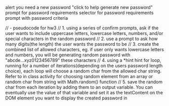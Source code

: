 alert you need a new password "click to help generate new password"
prompt for password requirements
selector for password requirements
prompt with password criteria


// - pseudocode for hw3
// 1. using a series of confirm prompts, ask if the user wants to include uppercase letters, lowercase letters, numbers, and/or special characters in the random password
// 2. use a prompt to ask how many digits(the length) the user wants the password to be
// 3. create the combined list of allowed characters, eg. if user only wants lowercase letters and numbers, you will be generating random password with "abcde...xyz0123456789" these characters
// 4. using a *hint hint for loop, running for a number of iterations(depending on the users password length choice), each loop will choose a random char from the allowed char string. Refer to in class activity for choosing random element from an array or random char from string with Math.random() function
// 5. save the random char from each iteration by adding them to an output variable. You can eventually use the value of that variable and set it as the textContent on the DOM element you want to display the created password in
